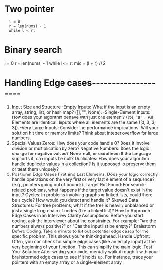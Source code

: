 # Two pointer
```
  l = 0
  r = len(nums) - 1
  while l < r:
```

# Binary search
l = 0
r = len(nums) - 1
while l <= r:
  mid = (l + r) // 2



# Handling Edge cases--------------------
1. Input Size and Structure
-Empty Inputs: What if the input is an empty array, string, list, or hash map? ([], "", None).
-Single-Element Inputs: How does your algorithm behave with just one element? ([5], "a").
-All Elements are Identical: Inputs where all elements are the same ([3, 3, 3, 3]).
-Very Large Inputs: Consider the performance implications. Will your solution hit time or memory limits? Think about integer overflow for large numbers.
2. Special Values
Zeros: How does your code handle 0? Does it involve division or multiplication by zero?
Negative Numbers: Does the logic change for negative values?
None, null, or undefined: If the language supports it, can inputs be null?
Duplicates: How does your algorithm handle duplicate values in a collection? Is it supposed to preserve them or treat them uniquely?
3. Positional Edge Cases
First and Last Elements: Does your logic correctly handle operations on the very first or very last element of a sequence? (e.g., pointers going out of bounds).
Target Not Found: For search-related problems, what happens if the target value doesn't exist in the input?
Cycles: In problems involving graphs or linked lists, could there be a cycle? How would you detect and handle it?
Skewed Data Structures: For tree problems, what if the tree is heavily unbalanced or just a single long chain of nodes (like a linked list)?
How to Approach Edge Cases in an Interview
Clarify Assumptions: Before you start coding, ask the interviewer about the constraints. For example: "Are the numbers always positive?" or "Can the input list be empty?"
Brainstorm Before Coding: Take a minute to list out potential edge cases for the specific problem. This shows you're thinking ahead.
Handle Upfront: Often, you can check for simple edge cases (like an empty input) at the very beginning of your function. This can simplify the main logic.
Test Your Solution: After writing your code, mentally walk through it with your brainstormed edge cases to see if it holds up. For instance, trace your pointers with an empty array or a single-element array.